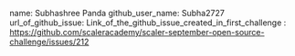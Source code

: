 name: Subhashree Panda
github_user_name: Subha2727
url_of_github_issue: Link_of_the_github_issue_created_in_first_challenge : https://github.com/scaleracademy/scaler-september-open-source-challenge/issues/212
